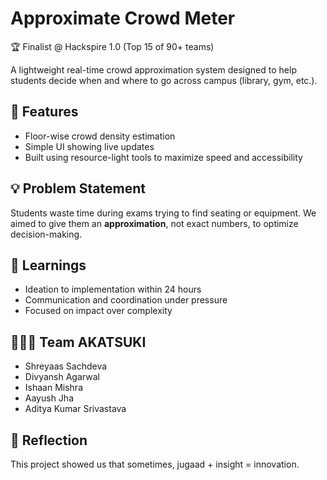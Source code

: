 # Approximate Crowd Meter

🏆 Finalist @ Hackspire 1.0 (Top 15 of 90+ teams)

A lightweight real-time crowd approximation system designed to help students decide when and where to go across campus (library, gym, etc.).

## 🚀 Features
- Floor-wise crowd density estimation
- Simple UI showing live updates
- Built using resource-light tools to maximize speed and accessibility

## 💡 Problem Statement
Students waste time during exams trying to find seating or equipment. We aimed to give them an **approximation**, not exact numbers, to optimize decision-making.

## 🧠 Learnings
- Ideation to implementation within 24 hours
- Communication and coordination under pressure
- Focused on impact over complexity

## 🧑‍🤝‍🧑 Team AKATSUKI
- Shreyaas Sachdeva  
- Divyansh Agarwal  
- Ishaan Mishra  
- Aayush Jha  
- Aditya Kumar Srivastava  

## 💬 Reflection
This project showed us that sometimes, jugaad + insight = innovation.
